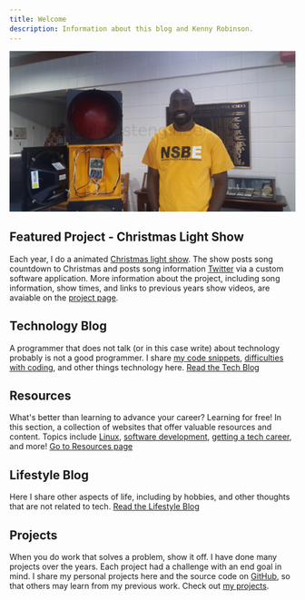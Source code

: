 ```yaml
---
title: Welcome
description: Information about this blog and Kenny Robinson.
---
```


![Kenny with traffic light](/images/jumbotron_kenny.jpg)

## Featured Project - Christmas Light Show

Each year, I do a animated [Christmas light show](/projects/light-show). The show posts song
countdown to Christmas and posts song information
<a href="https://twitter.com/hplightshow" target="_blank">Twitter</a> via a custom software application.
More information about the project, including song information, show times, and links to previous
years show videos, are avaiable on the [project page](/project/light-show).

## Technology Blog

A programmer that does not talk (or in this case write) about technology probably is not a good programmer.
I share
[my code snippets](/technology/2022.09.17-length-of-shell-variable/),
[difficulties with coding](/technology/2021.08.12-jquery-validator-with-parameter/),
and other things technology here.
[Read the Tech Blog](/technology)

## Resources

What's better than learning to advance your career? Learning for free! In this section, a collection of websites
that offer valuable resources and content. Topics include
[Linux](/resources#linux),
[software development](/resources#web-and-software-development),
[getting a tech career](/resources/getting-into-tech), and more!
[Go to Resources page](/resources)

## Lifestyle Blog

Here I share other aspects of life, including by hobbies, and other thoughts that are not related to tech.
[Read the Lifestyle Blog](/lifestyle)

## Projects

When you do work that solves a problem, show it off. I have done many projects over the years. Each project
had a challenge with an end goal in mind. I share my personal projects here and the source code on
<a href="https://github.com/almostengr" target="_blank">GitHub</a>,
so that others may learn from my previous work.
Check out [my projects](/projects).
